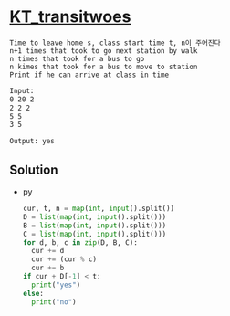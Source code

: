 # [KT_transitwoes](https://open.kattis.com/problems/transitwoes)

```en
Time to leave home s, class start time t, n이 주어진다
n+1 times that took to go next station by walk
n times that took for a bus to go
n kimes that took for a bus to move to station
Print if he can arrive at class in time
```

```txt
Input:
0 20 2
2 2 2
5 5
3 5

Output: yes
```

## Solution

* py

  ```py
  cur, t, n = map(int, input().split())
  D = list(map(int, input().split()))
  B = list(map(int, input().split()))
  C = list(map(int, input().split()))
  for d, b, c in zip(D, B, C):
    cur += d
    cur += (cur % c)
    cur += b
  if cur + D[-1] < t:
    print("yes")
  else:
    print("no")
  ```
